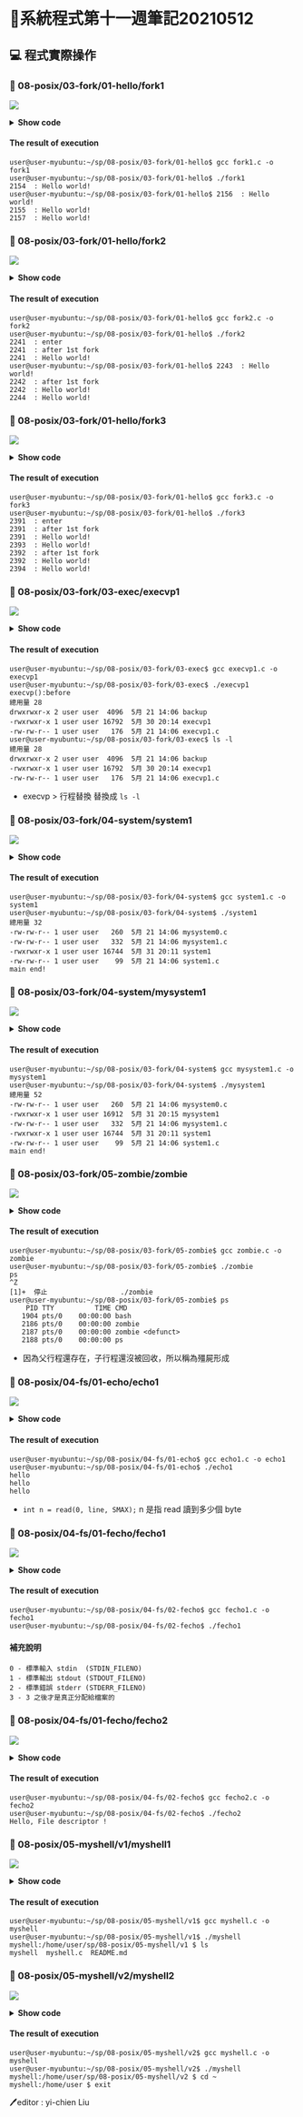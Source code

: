 # 📝系統程式第十一週筆記20210512

## 💻 程式實際操作
### 🔗 08-posix/03-fork/01-hello/fork1
![](pic/fork1.JPG)
<details>
  <summary><b>Show code</b></summary>

  ```
#include <stdio.h> 
#include <sys/types.h> 
#include <unistd.h>

int main() { 
    fork(); // 一個行程分叉成父子兩個行程
    fork(); // 兩個行程又分別分叉出兩對父子，所以變成四個行程。
    printf("%-5d : Hello world!\n", getpid());
}
  ```
</details>

#### The result of execution
```
user@user-myubuntu:~/sp/08-posix/03-fork/01-hello$ gcc fork1.c -o fork1
user@user-myubuntu:~/sp/08-posix/03-fork/01-hello$ ./fork1
2154  : Hello world!
user@user-myubuntu:~/sp/08-posix/03-fork/01-hello$ 2156  : Hello world!
2155  : Hello world!
2157  : Hello world!
```

### 🔗 08-posix/03-fork/01-hello/fork2
![](pic/fork2.JPG)
<details>
  <summary><b>Show code</b></summary>

  ```
#include <stdio.h> 
#include <sys/types.h> 
#include <unistd.h>

int main() { 
    printf("%-5d : enter\n", getpid());
    fork(); // 一個行程分叉成父子兩個行程
    printf("%-5d : after 1st fork\n", getpid());
    fork(); // 兩個行程又分別分叉出兩對父子，所以變成四個行程。
    printf("%-5d : Hello world!\n", getpid());
}
  ```
</details>

#### The result of execution
```
user@user-myubuntu:~/sp/08-posix/03-fork/01-hello$ gcc fork2.c -o fork2
user@user-myubuntu:~/sp/08-posix/03-fork/01-hello$ ./fork2
2241  : enter
2241  : after 1st fork
2241  : Hello world!
user@user-myubuntu:~/sp/08-posix/03-fork/01-hello$ 2243  : Hello world!
2242  : after 1st fork
2242  : Hello world!
2244  : Hello world!
```

### 🔗 08-posix/03-fork/01-hello/fork3
![](pic/fork3.JPG)
<details>
  <summary><b>Show code</b></summary>

  ```
#include <stdio.h> 
#include <sys/types.h> 
#include <unistd.h>

int main() { 
    printf("%-5d : enter\n", getpid());
    fork(); // 一個行程分叉成父子兩個行程
    printf("%-5d : after 1st fork\n", getpid());
    fork(); // 兩個行程又分別分叉出兩對父子，所以變成四個行程。
    printf("%-5d : Hello world!\n", getpid());
    while (1) {}
}
  ```
</details>

#### The result of execution
```
user@user-myubuntu:~/sp/08-posix/03-fork/01-hello$ gcc fork3.c -o fork3
user@user-myubuntu:~/sp/08-posix/03-fork/01-hello$ ./fork3
2391  : enter
2391  : after 1st fork
2391  : Hello world!
2393  : Hello world!
2392  : after 1st fork
2392  : Hello world!
2394  : Hello world!
```

### 🔗 08-posix/03-fork/03-exec/execvp1 
![](pic/execvp1.JPG)
<details>
  <summary><b>Show code</b></summary>

  ```
#include <stdio.h>
#include <unistd.h>

int main() {
  char *arg[] = {"ls", "-l", NULL };
  printf("execvp():before\n");
  execvp(arg[0], arg);
  printf("execvp():after\n"); //因為已經被替換所以不會執行
}
  ```
</details>

#### The result of execution
```
user@user-myubuntu:~/sp/08-posix/03-fork/03-exec$ gcc execvp1.c -o execvp1
user@user-myubuntu:~/sp/08-posix/03-fork/03-exec$ ./execvp1 
execvp():before
總用量 28
drwxrwxr-x 2 user user  4096  5月 21 14:06 backup
-rwxrwxr-x 1 user user 16792  5月 30 20:14 execvp1
-rw-rw-r-- 1 user user   176  5月 21 14:06 execvp1.c
user@user-myubuntu:~/sp/08-posix/03-fork/03-exec$ ls -l
總用量 28
drwxrwxr-x 2 user user  4096  5月 21 14:06 backup
-rwxrwxr-x 1 user user 16792  5月 30 20:14 execvp1
-rw-rw-r-- 1 user user   176  5月 21 14:06 execvp1.c
```
* execvp > 行程替換 替換成 `ls -l`

### 🔗 08-posix/03-fork/04-system/system1 
![](pic/system1.JPG)
<details>
  <summary><b>Show code</b></summary>

  ```
#include <stdio.h>
#include <stdlib.h>

int main() {
  system("ls -l");
  printf("main end!\n");
}

  ```
</details>

#### The result of execution
```
user@user-myubuntu:~/sp/08-posix/03-fork/04-system$ gcc system1.c -o system1
user@user-myubuntu:~/sp/08-posix/03-fork/04-system$ ./system1 
總用量 32
-rw-rw-r-- 1 user user   260  5月 21 14:06 mysystem0.c
-rw-rw-r-- 1 user user   332  5月 21 14:06 mysystem1.c
-rwxrwxr-x 1 user user 16744  5月 31 20:11 system1
-rw-rw-r-- 1 user user    99  5月 21 14:06 system1.c
main end!
```

### 🔗 08-posix/03-fork/04-system/mysystem1  
![](pic/mysystem1.JPG)
<details>
  <summary><b>Show code</b></summary>

  ```
#include <stdio.h>
#include <unistd.h>
#include <sys/types.h> 
#include <sys/wait.h>

int mysystem(char *arg[]) {
  if (fork()==0) {
    execvp(arg[0], arg); // child : exec("ls -l")
  }
  int status;
  wait(&status);
  return status;
}

int main() {
  char *arg[] = {"ls", "-l", NULL };
  mysystem(arg);
  printf("main end!\n");
}
  ```
</details>

#### The result of execution
```
user@user-myubuntu:~/sp/08-posix/03-fork/04-system$ gcc mysystem1.c -o mysystem1
user@user-myubuntu:~/sp/08-posix/03-fork/04-system$ ./mysystem1 
總用量 52
-rw-rw-r-- 1 user user   260  5月 21 14:06 mysystem0.c
-rwxrwxr-x 1 user user 16912  5月 31 20:15 mysystem1
-rw-rw-r-- 1 user user   332  5月 21 14:06 mysystem1.c
-rwxrwxr-x 1 user user 16744  5月 31 20:11 system1
-rw-rw-r-- 1 user user    99  5月 21 14:06 system1.c
main end!
```

### 🔗 08-posix/03-fork/05-zombie/zombie 
![](pic/zombie.JPG)
<details>
  <summary><b>Show code</b></summary>

  ```
#include <stdlib.h>
#include <sys/types.h>
#include <unistd.h>
int main () {
  pid_t child_pid;
  /* Create a child process. */
  child_pid = fork ();
  if (child_pid > 0) {
    /* This is the parent process. Sleep for a minute. */
    sleep (60);
  } else {
    /* This is the child process. Exit immediately. */
    exit (0);
  }
  return 0;
}
  ```
</details>

#### The result of execution
```
user@user-myubuntu:~/sp/08-posix/03-fork/05-zombie$ gcc zombie.c -o zombie
user@user-myubuntu:~/sp/08-posix/03-fork/05-zombie$ ./zombie 
ps
^Z
[1]+  停止                  ./zombie
user@user-myubuntu:~/sp/08-posix/03-fork/05-zombie$ ps
    PID TTY          TIME CMD
   1904 pts/0    00:00:00 bash
   2186 pts/0    00:00:00 zombie
   2187 pts/0    00:00:00 zombie <defunct>
   2188 pts/0    00:00:00 ps
```
* 因為父行程還存在，子行程還沒被回收，所以稱為殭屍形成

### 🔗 08-posix/04-fs/01-echo/echo1
![](pic/echo1.JPG)
<details>
  <summary><b>Show code</b></summary>

  ```
#include <stdio.h>
#include <unistd.h>
#define SMAX 128

int main() {
  char line[SMAX];
  int n = read(0, line, SMAX); // 從 0 (標準輸入 stdin:鍵盤) 讀入一行字 line
  line[n] = '\0';              // 設定字串結尾
  write(1, line, n);           // 將 line 輸出到 1 (標準輸出 stdout)
  write(2, line, n);           // 將 line 輸出到 2 (標準錯誤 stderr)
}
  ```
</details>

#### The result of execution
```
user@user-myubuntu:~/sp/08-posix/04-fs/01-echo$ gcc echo1.c -o echo1
user@user-myubuntu:~/sp/08-posix/04-fs/01-echo$ ./echo1
hello
hello
hello
```
* `int n = read(0, line, SMAX);`  n 是指 read 讀到多少個 byte

### 🔗 08-posix/04-fs/01-fecho/fecho1
![](pic/fecho1.JPG)
<details>
  <summary><b>Show code</b></summary>

  ```
#include <stdio.h>
#include <unistd.h>
#include <sys/types.h>
#include <sys/stat.h>
#include <fcntl.h>
#define SMAX 128

int main() {
  close(0);                      // 關閉標準輸入 stdin
  close(1);                      // 關閉標準輸出 stdout
  int a = open("a.txt", O_RDWR);         // 此時 open，會找沒被使用的最小檔案代號 0
  int b = open("b.txt", O_CREAT|O_RDWR, 0644); // 此時 open，會找沒被使用的最小檔案代號 1
  char line[SMAX];
  gets(line);                    // 從 0 (a.txt) 讀入一行字 line
  puts(line);                    // 輸出 line 到 1 (b.txt)
  printf("a=%d, b=%d\n", a, b);
}
  ```
</details>

#### The result of execution
```
user@user-myubuntu:~/sp/08-posix/04-fs/02-fecho$ gcc fecho1.c -o fecho1
user@user-myubuntu:~/sp/08-posix/04-fs/02-fecho$ ./fecho1
```

#### 補充說明
```
0 - 標準輸入 stdin  (STDIN_FILENO)
1 - 標準輸出 stdout (STDOUT_FILENO)
2 - 標準錯誤 stderr (STDERR_FILENO)
3 - 3 之後才是真正分配給檔案的
```

### 🔗 08-posix/04-fs/01-fecho/fecho2
![](pic/fecho2.JPG)
<details>
  <summary><b>Show code</b></summary>

  ```
#include <stdio.h>
#include <unistd.h>
#include <sys/types.h>
#include <sys/stat.h>
#include <fcntl.h>
#define SMAX 128

int main() {
  int fda = open("a.txt", O_RDWR);          // 打開檔案 a.txt 並取得代號 fda
  int fdb = open("b.txt", O_CREAT|O_RDWR, 0644);  // 打開檔案 b.txt 並取得代號 fdb
  dup2(fda, 0);                             // 複製 fda 到 0 (stdin)
  dup2(fdb, 1);                             // 複製 fdb 到 1 (stdout)
  char line[SMAX];
  gets(line);                               // 從 0 (a.txt) 讀入一行字 line
  puts(line);                               // 輸出 line 到 1 (b.txt)
}
  ```
</details>

#### The result of execution
```
user@user-myubuntu:~/sp/08-posix/04-fs/02-fecho$ gcc fecho2.c -o fecho2
user@user-myubuntu:~/sp/08-posix/04-fs/02-fecho$ ./fecho2
Hello, File descriptor !
```

### 🔗 08-posix/05-myshell/v1/myshell1
![](pic/myshell1.JPG)
<details>
  <summary><b>Show code</b></summary>

  ```
#include "../myshell.h"

int main(int argc, char *argv[]) {
  char path[SMAX], cmd[SMAX];
  getcwd(path, SMAX-1); // 取得初始路徑
  while (1) { // 不斷等待使用者輸入命令並執行之
    printf("myshell:%s $ ", path); // 顯示提示訊息
    fgets(cmd, SMAX-1, stdin);     // 等待使用者輸入命令
    system(cmd);                   // 執行命令
  }
}
  ```
</details>

#### The result of execution
```
user@user-myubuntu:~/sp/08-posix/05-myshell/v1$ gcc myshell.c -o myshell
user@user-myubuntu:~/sp/08-posix/05-myshell/v1$ ./myshell 
myshell:/home/user/sp/08-posix/05-myshell/v1 $ ls
myshell  myshell.c  README.md
```

### 🔗 08-posix/05-myshell/v2/myshell2
![](pic/myshell2.JPG)
<details>
  <summary><b>Show code</b></summary>

  ```
#include "../myshell.h"

// 將檔案讀入成為字串
int readText(char *file, char *text, int size) {
  FILE *f = fopen(file, "r");
  int n = fread(text, 1, size, f);
  fclose(f);
  return n;
}

int main(int argc, char *argv[]) {
  char ipath[SMAX], path[SMAX], cmd[SMAX], fullcmd[SMAX], pathFile[SMAX];
  getcwd(ipath, SMAX-1); // 取得初始路徑
  strcpy(path, ipath);   // path = ipath
  sprintf(pathFile, "%s/path.txt", ipath); // pathFile=<ipath>/path.txt
  while (1) { // 不斷等待使用者輸入命令並執行之
    printf("myshell:%s $ ", path); // 顯示提示訊息
    fgets(cmd, SMAX-1, stdin);                     // 等待使用者輸入命令
    strtok(cmd, "\n");             // 切掉 \n
    if (strcmp(cmd, "exit")==0) break;
    sprintf(fullcmd, "cd %s;%s;pwd>%s", path, cmd, pathFile); // fullcmd = 切到 path; 使用者輸入的命令; 將路徑存入 pathFile 中。
    system(fullcmd);               // 執行 fullcmd 
    readText(pathFile, path, SMAX);// 讀 pathFile 檔取得路徑
    strtok(path, "\n");            // 切掉 \n
  }
}
  ```
</details>

#### The result of execution
```
user@user-myubuntu:~/sp/08-posix/05-myshell/v2$ gcc myshell.c -o myshell
user@user-myubuntu:~/sp/08-posix/05-myshell/v2$ ./myshell 
myshell:/home/user/sp/08-posix/05-myshell/v2 $ cd ~
myshell:/home/user $ exit
```


🖊️editor : yi-chien Liu